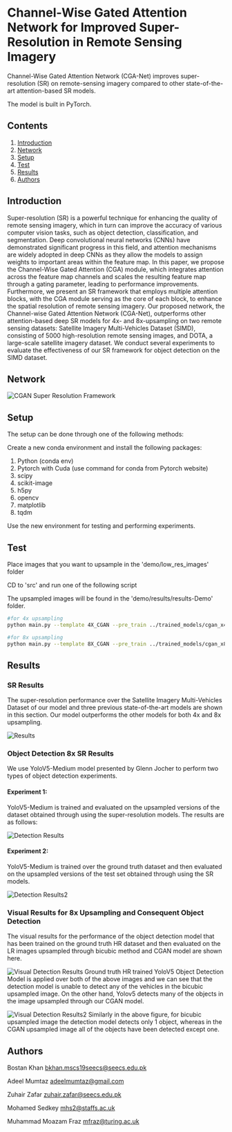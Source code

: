 # Channel-Wise Gated Attention Network for Improved Super-Resolution in Remote Sensing Imagery
Channel-Wise Gated Attention Network (CGA-Net) improves super-resolution (SR) on remote-sensing imagery compared to other state-of-the-art attention-based SR models.

The model is built in PyTorch.

## Contents
1. [Introduction](#introduction)
2. [Network](#network)
3. [Setup](#setup)
4. [Test](#test)
5. [Results](#results)
6. [Authors](#authors)

## Introduction

Super-resolution (SR) is a powerful technique for enhancing the quality of remote sensing imagery, which in turn can improve the accuracy of various computer vision tasks, such as object detection, classification, and segmentation. Deep convolutional neural networks (CNNs) have demonstrated significant progress in this field, and attention mechanisms are widely adopted in deep CNNs as they allow the models to assign weights to important areas within the feature map. In this paper, we propose the Channel-Wise Gated Attention (CGA) module, which integrates attention across the feature map channels and scales the resulting feature map through a gating parameter, leading to performance improvements. Furthermore, we present an SR framework that employs multiple attention blocks, with the CGA module serving as the core of each block, to enhance the spatial resolution of remote sensing imagery. Our proposed network, the Channel-wise Gated Attention Network (CGA-Net), outperforms other attention-based deep SR models for 4x- and 8x-upsampling on two remote sensing datasets: Satellite Imagery Multi-Vehicles Dataset (SIMD), consisting of 5000 high-resolution remote sensing images, and DOTA, a large-scale satellite imagery dataset. 
We conduct several experiments to evaluate the effectiveness of our SR framework for object detection on the SIMD dataset.

## Network

![CGAN Super Resolution Framework](/figures/CGAN.png)

## Setup
The setup can be done through one  of the following methods:

Create a new conda environment and install the following packages:

1. Python (conda env)
2. Pytorch with Cuda (use command for conda from Pytorch website)
3. scipy
4. scikit-image
5. h5py
6. opencv
7. matplotlib
8. tqdm

Use the new environment for testing and performing experiments.

## Test

Place images that you want to upsample in the 'demo/low_res_images' folder

CD to 'src' and run one of the following script

The upsampled images will be found in the 'demo/results/results-Demo' folder.

```bash
#for 4x upsampling
python main.py --template 4X_CGAN --pre_train ../trained_models/cgan_x4.pt --n_GPUs=2 --data_test Demo --dir_demo ../demo/low_res_images --test_only --save ../demo/results --save_results

#for 8x upsampling
python main.py --template 8X_CGAN --pre_train ../trained_models/cgan_x8.pt --n_GPUs=2 --data_test Demo --dir_demo ../demo/low_res_images --test_only --save ../demo/results --save_results
```

## Results

### SR Results

The super-resolution performance over the Satellite Imagery Multi-Vehicles Dataset of our model and three previous state-of-the-art models are shown in this section. Our model outperforms the other models for both 4x and 8x upsampling.

![Results](/figures/results.png)

### Object Detection 8x SR Results

We use YoloV5-Medium model presented by Glenn Jocher to perform two types of object detection experiments.

#### Experiment 1:
YoloV5-Medium is trained and evaluated on the upsampled versions of the dataset obtained through using the super-resolution models. The results are as follows:

![Detection Results](/figures/Detection_Results.png)

#### Experiment 2:
YoloV5-Medium is trained over the ground truth dataset and then evaluated on the upsampled versions of the test set obtained through using the SR models.

![Detection Results2](/figures/detection_results2.png)

### Visual Results for 8x Upsampling and Consequent Object Detection

The visual results for the performance of the object detection model that has been trained on the ground truth HR dataset and then evaluated on the LR images upsampled through bicubic method and CGAN model are shown here. 

![Visual Detection Results](/figures/compare1.png)
Ground truth HR trained YoloV5 Object Detection Model is applied over both of the above images and we can see that the detection model is unable to detect any of the vehicles in the bicubic upsampled image. On the other hand, Yolov5 detects many of the objects in the image upsampled through our CGAN model.

![Visual Detection Results2](/figures/compare2.png)
Similarly in the above figure, for bicubic upsampled image the detection model detects only 1 object, whereas in the CGAN upsampled image all of the objects have been detected except one.

## Authors

Bostan Khan <bkhan.mscs19seecs@seecs.edu.pk>

Adeel Mumtaz <adeelmumtaz@gmail.com>

Zuhair Zafar <zuhair.zafar@seecs.edu.pk>

Mohamed Sedkey <mhs2@staffs.ac.uk>

Muhammad Moazam Fraz <mfraz@turing.ac.uk>